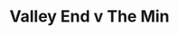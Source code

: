 ---
year: "1995"
serialNumber: "0176" 
game: "Valley End"
title: "Valley End v The Min"
gameLocation: ""
gameDate: ""
result: ""
resultType: ""
type: "game"
---